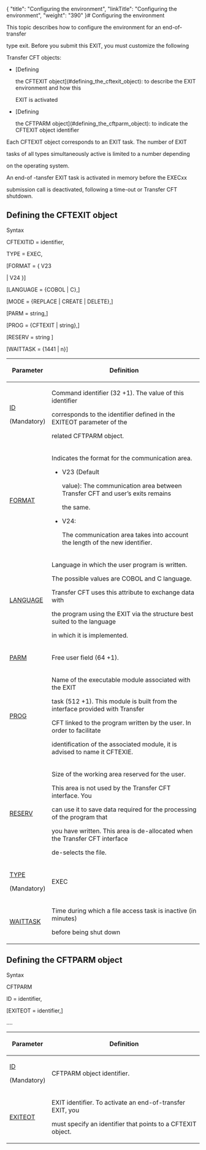 {
    "title": "Configuring the environment",
    "linkTitle": "Configuring the environment",
    "weight": "390"
}# <span id="Title"></span><span id="Configuring_the_environment__End_of_transfer_exit"></span>Configuring the environment

This topic describes how to configure the environment for an end-of-transfer
type exit. Before you submit this EXIT, you must customize the following
Transfer CFT objects:

-   [Defining
    the CFTEXIT object](#defining_the_cftexit_object): to describe the EXIT environment and how this
    EXIT is activated

<!-- -->

-   [Defining
    the CFTPARM object](#defining_the_cftparm_object): to indicate the CFTEXIT object identifier

Each CFTEXIT object corresponds to an EXIT task. The number of EXIT
tasks of all types simultaneously active is limited to a number depending
on the operating system.

An end-of -tansfer EXIT task is activated in memory before the EXECxx
submission call is deactivated, following a time-out or Transfer CFT shutdown.

## <span id="Defining_the_CFTEXIT_object"></span>Defining the CFTEXIT object

Syntax

CFTEXITID = identifier,  
TYPE = EXEC,  
\[FORMAT = { V23
| V24 }\]  
\[LANGUAGE = {COBOL | C},\]  
\[MODE = {REPLACE | CREATE | DELETE},\]  
\[PARM = string,\]  
\[PROG = {CFTEXIT | string},\]  
\[RESERV = string \]  
\[WAITTASK = {1441 | n}\]

<table data-cellspacing="0">
<thead>
<tr class="header">
<th><p>Parameter</p></th>
<th><p>Definition</p></th>
</tr>
</thead>
<tbody>
<tr class="odd">
<td><p><a href="../../../../c_intro_userinterfaces/command_summary/parameter_intro/id">ID</a> </p>
<p>(Mandatory)</p></td>
<td><p>Command identifier (32 +1). The value of this identifier
corresponds to the identifier defined in the EXITEOT parameter of the
related CFTPARM object.</p></td>
</tr>
<tr class="even">
<td><p><a href="../../../../c_intro_userinterfaces/command_summary/parameter_intro/format">FORMAT</a></p></td>
<td><p>Indicates the format for the communication area.</p>
<ul>
<li>V23 (Default
value): The communication area between <span>Transfer CFT</span> and user’s exits remains
the same.</li>
<li>V24:
The communication area takes into account the length of the new identifier.</li>
</ul></td>
</tr>
<tr class="odd">
<td><p><a href="../../../../c_intro_userinterfaces/command_summary/parameter_intro/language">LANGUAGE</a></p></td>
<td><p>Language in which the user program is written.</p>
<p>The possible values are COBOL and C language.</p>
<p><span>Transfer CFT</span> uses this attribute to exchange data with
the program using the EXIT via the structure best suited to the language
in which it is implemented.</p></td>
</tr>
<tr class="even">
<td><p><a href="../../../../c_intro_userinterfaces/command_summary/parameter_intro/parm">PARM</a> </p></td>
<td><p>Free user field (64 +1).</p></td>
</tr>
<tr class="odd">
<td><p><a href="../../../../c_intro_userinterfaces/command_summary/parameter_intro/prog">PROG</a>  </p></td>
<td><p>Name of the executable module associated with the EXIT
task (512 +1). This module is built from the interface provided with Transfer
CFT linked to the program written by the user. In order to facilitate
identification of the associated module, it is advised to name it CFTEXIE.</p></td>
</tr>
<tr class="even">
<td><p><a href="../../../../c_intro_userinterfaces/command_summary/parameter_intro/reserv">RESERV</a>  </p></td>
<td><p>Size of the working area reserved for the user.</p>
<p>This area is not used by the <span>Transfer CFT</span> interface. You
can use it to save data required for the processing of the program that
you have written. This area is de-allocated when the <span>Transfer CFT</span> interface
de-selects the file.</p></td>
</tr>
<tr class="odd">
<td><p><a href="../../../../c_intro_userinterfaces/command_summary/parameter_intro/type">TYPE</a> </p>
<p>(Mandatory)</p></td>
<td><p>EXEC</p></td>
</tr>
<tr class="even">
<td><p><a href="../../../../c_intro_userinterfaces/command_summary/parameter_intro/waittask">WAITTASK</a>  </p></td>
<td><p>Time during which a file access task is inactive (in minutes)
before being shut down</p></td>
</tr>
</tbody>
</table>

## <span id="Defining_the_CFTPARM_object"></span>Defining the CFTPARM object

Syntax

CFTPARM  
ID = identifier,  
\[EXITEOT = identifier,\]  
....

<table data-cellspacing="0">
<thead>
<tr class="header">
<th><p>Parameter</p></th>
<th><p>Definition</p></th>
</tr>
</thead>
<tbody>
<tr class="odd">
<td><p><a href="../../../../c_intro_userinterfaces/command_summary/parameter_intro/id">ID</a></p>
<p>(Mandatory)</p></td>
<td><p>CFTPARM object identifier.</p></td>
</tr>
<tr class="even">
<td><p><a href="../../../../c_intro_userinterfaces/command_summary/parameter_intro/exiteot">EXITEOT</a> </p></td>
<td><p>EXIT identifier. To activate an end-of-transfer EXIT, you
must specify an identifier that points to a CFTEXIT object.</p></td>
</tr>
</tbody>
</table>

 

